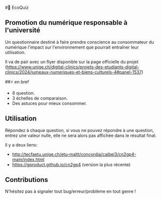 #🍃 EcoQuiz

## Promotion du numérique responsable à l'université

Un questionnaire destiné à faire prendre conscience au consommateur du numérique l'impact sur l'environnement que pourrait entraîner leur utilisation.

Il va de pair avec un flyer disponible sur la page officielle du projet (https://www.unige.ch/digital-clinics/projets-des-etudiants-digital-clinics/2024/jumeaux-numeriques-et-biens-culturels-4#panel-1537)

##⚡ en bref
- 8 question.
- 3 échelles de comparaison.
- Des astuces pour mieux consommer.

## Utilisation
Répondez à chaque question, si vous ne pouvez répondre à une question, entrez une valeur nulle, elle ne sera alors pas affichée dans le résultat final.

Il y a deux liens: 
- http://tecfaetu.unige.ch/etu-maltt/concordia/caibei3/cn2gp4-main/index.html
- https://gproduct.github.io/cn2gp4 (version la plus récente)
## Contributions
N'hésitez pas à signaler tout bug/erreur/problème en tout genre !
